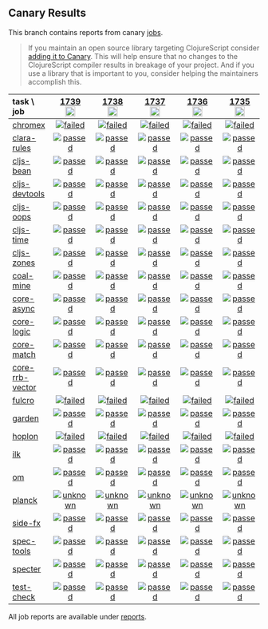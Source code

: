 ## Canary Results

This branch contains reports from canary [jobs](https://github.com/cljs-oss/canary/tree/jobs).

> If you maintain an open source library targeting ClojureScript consider [adding it to Canary](https://github.com/cljs-oss/canary/tree/master#how-to-participate). This will help ensure that no changes to the ClojureScript compiler results in breakage of your project. And if you use a library that is important to you, consider helping the maintainers accomplish this.

[//]: # (begin_overview_table)

| task \ job | <a href="reports/2021/04/05/job-001739-1.10.844-a4673b88" title="job #1739&#xA;&#xA;job&#xA;&#xA;requested by BinaryAge Bot (@babot) on 2021-04-05T11:11:40Z">1739<br/><img width=20 height=20 src="https://avatars.githubusercontent.com/u/1476765?v=4&s=60"></a> | <a href="reports/2021/04/04/job-001738-1.10.844-a4673b88" title="job #1738&#xA;&#xA;job&#xA;&#xA;requested by BinaryAge Bot (@babot) on 2021-04-04T11:11:25Z">1738<br/><img width=20 height=20 src="https://avatars.githubusercontent.com/u/1476765?v=4&s=60"></a> | <a href="reports/2021/04/03/job-001737-1.10.844-a4673b88" title="job #1737&#xA;&#xA;job&#xA;&#xA;requested by BinaryAge Bot (@babot) on 2021-04-03T11:11:35Z">1737<br/><img width=20 height=20 src="https://avatars.githubusercontent.com/u/1476765?v=4&s=60"></a> | <a href="reports/2021/04/02/job-001736-1.10.844-a4673b88" title="job #1736&#xA;&#xA;job&#xA;&#xA;requested by BinaryAge Bot (@babot) on 2021-04-02T11:11:25Z">1736<br/><img width=20 height=20 src="https://avatars.githubusercontent.com/u/1476765?v=4&s=60"></a> | <a href="reports/2021/04/01/job-001735-1.10.844-a4673b88" title="job #1735&#xA;&#xA;job&#xA;&#xA;requested by BinaryAge Bot (@babot) on 2021-04-01T11:11:46Z">1735<br/><img width=20 height=20 src="https://avatars.githubusercontent.com/u/1476765?v=4&s=60"></a> | <a href="reports/2021/03/31/job-001734-1.10.844-a4673b88" title="job #1734&#xA;&#xA;job&#xA;&#xA;requested by BinaryAge Bot (@babot) on 2021-03-31T11:11:38Z">1734<br/><img width=20 height=20 src="https://avatars.githubusercontent.com/u/1476765?v=4&s=60"></a> | <a href="reports/2021/03/30/job-001733-1.10.843-3fdaabed" title="job #1733&#xA;&#xA;job&#xA;&#xA;requested by BinaryAge Bot (@babot) on 2021-03-30T11:11:46Z">1733<br/><img width=20 height=20 src="https://avatars.githubusercontent.com/u/1476765?v=4&s=60"></a> | <a href="reports/2021/03/29/job-001732-1.10.843-3fdaabed" title="job #1732&#xA;&#xA;job&#xA;&#xA;requested by BinaryAge Bot (@babot) on 2021-03-29T11:11:54Z">1732<br/><img width=20 height=20 src="https://avatars.githubusercontent.com/u/1476765?v=4&s=60"></a> | <a href="reports/2021/03/28/job-001731-1.10.843-3fdaabed" title="job #1731&#xA;&#xA;job&#xA;&#xA;requested by BinaryAge Bot (@babot) on 2021-03-28T11:11:28Z">1731<br/><img width=20 height=20 src="https://avatars.githubusercontent.com/u/1476765?v=4&s=60"></a> | <a href="reports/2021/03/27/job-001730-1.10.843-3fdaabed" title="job #1730&#xA;&#xA;job&#xA;&#xA;requested by BinaryAge Bot (@babot) on 2021-03-27T11:11:16Z">1730<br/><img width=20 height=20 src="https://avatars.githubusercontent.com/u/1476765?v=4&s=60"></a> |
| :--- | :---: | :---: | :---: | :---: | :---: | :---: | :---: | :---: | :---: | :---: |
| [chromex](https://github.com/binaryage/chromex) | <a href="reports/2021/04/05/job-001739-1.10.844-a4673b88#-chromex"><img title="failed" src="http://box.binaryage.com/s-failed.svg"><a> | <a href="reports/2021/04/04/job-001738-1.10.844-a4673b88#-chromex"><img title="failed" src="http://box.binaryage.com/s-failed.svg"><a> | <a href="reports/2021/04/03/job-001737-1.10.844-a4673b88#-chromex"><img title="failed" src="http://box.binaryage.com/s-failed.svg"><a> | <a href="reports/2021/04/02/job-001736-1.10.844-a4673b88#-chromex"><img title="failed" src="http://box.binaryage.com/s-failed.svg"><a> | <a href="reports/2021/04/01/job-001735-1.10.844-a4673b88#-chromex"><img title="failed" src="http://box.binaryage.com/s-failed.svg"><a> | <a href="reports/2021/03/31/job-001734-1.10.844-a4673b88#-chromex"><img title="failed" src="http://box.binaryage.com/s-failed.svg"><a> | <a href="reports/2021/03/30/job-001733-1.10.843-3fdaabed#-chromex"><img title="failed" src="http://box.binaryage.com/s-failed.svg"><a> | <a href="reports/2021/03/29/job-001732-1.10.843-3fdaabed#-chromex"><img title="failed" src="http://box.binaryage.com/s-failed.svg"><a> | <a href="reports/2021/03/28/job-001731-1.10.843-3fdaabed#-chromex"><img title="failed" src="http://box.binaryage.com/s-failed.svg"><a> | <a href="reports/2021/03/27/job-001730-1.10.843-3fdaabed#-chromex"><img title="failed" src="http://box.binaryage.com/s-failed.svg"><a> |
| [clara-rules](https://github.com/cerner/clara-rules) | <a href="reports/2021/04/05/job-001739-1.10.844-a4673b88#-clara-rules"><img title="passed" src="http://box.binaryage.com/s-passed.svg"><a> | <a href="reports/2021/04/04/job-001738-1.10.844-a4673b88#-clara-rules"><img title="passed" src="http://box.binaryage.com/s-passed.svg"><a> | <a href="reports/2021/04/03/job-001737-1.10.844-a4673b88#-clara-rules"><img title="passed" src="http://box.binaryage.com/s-passed.svg"><a> | <a href="reports/2021/04/02/job-001736-1.10.844-a4673b88#-clara-rules"><img title="passed" src="http://box.binaryage.com/s-passed.svg"><a> | <a href="reports/2021/04/01/job-001735-1.10.844-a4673b88#-clara-rules"><img title="passed" src="http://box.binaryage.com/s-passed.svg"><a> | <a href="reports/2021/03/31/job-001734-1.10.844-a4673b88#-clara-rules"><img title="passed" src="http://box.binaryage.com/s-passed.svg"><a> | <a href="reports/2021/03/30/job-001733-1.10.843-3fdaabed#-clara-rules"><img title="passed" src="http://box.binaryage.com/s-passed.svg"><a> | <a href="reports/2021/03/29/job-001732-1.10.843-3fdaabed#-clara-rules"><img title="passed" src="http://box.binaryage.com/s-passed.svg"><a> | <a href="reports/2021/03/28/job-001731-1.10.843-3fdaabed#-clara-rules"><img title="passed" src="http://box.binaryage.com/s-passed.svg"><a> | <a href="reports/2021/03/27/job-001730-1.10.843-3fdaabed#-clara-rules"><img title="passed" src="http://box.binaryage.com/s-passed.svg"><a> |
| [cljs-bean](https://github.com/mfikes/cljs-bean) | <a href="reports/2021/04/05/job-001739-1.10.844-a4673b88#-cljs-bean"><img title="passed" src="http://box.binaryage.com/s-passed.svg"><a> | <a href="reports/2021/04/04/job-001738-1.10.844-a4673b88#-cljs-bean"><img title="passed" src="http://box.binaryage.com/s-passed.svg"><a> | <a href="reports/2021/04/03/job-001737-1.10.844-a4673b88#-cljs-bean"><img title="passed" src="http://box.binaryage.com/s-passed.svg"><a> | <a href="reports/2021/04/02/job-001736-1.10.844-a4673b88#-cljs-bean"><img title="passed" src="http://box.binaryage.com/s-passed.svg"><a> | <a href="reports/2021/04/01/job-001735-1.10.844-a4673b88#-cljs-bean"><img title="passed" src="http://box.binaryage.com/s-passed.svg"><a> | <a href="reports/2021/03/31/job-001734-1.10.844-a4673b88#-cljs-bean"><img title="passed" src="http://box.binaryage.com/s-passed.svg"><a> | <a href="reports/2021/03/30/job-001733-1.10.843-3fdaabed#-cljs-bean"><img title="passed" src="http://box.binaryage.com/s-passed.svg"><a> | <a href="reports/2021/03/29/job-001732-1.10.843-3fdaabed#-cljs-bean"><img title="passed" src="http://box.binaryage.com/s-passed.svg"><a> | <a href="reports/2021/03/28/job-001731-1.10.843-3fdaabed#-cljs-bean"><img title="passed" src="http://box.binaryage.com/s-passed.svg"><a> | <a href="reports/2021/03/27/job-001730-1.10.843-3fdaabed#-cljs-bean"><img title="passed" src="http://box.binaryage.com/s-passed.svg"><a> |
| [cljs-devtools](https://github.com/binaryage/cljs-devtools) | <a href="reports/2021/04/05/job-001739-1.10.844-a4673b88#-cljs-devtools"><img title="passed" src="http://box.binaryage.com/s-passed.svg"><a> | <a href="reports/2021/04/04/job-001738-1.10.844-a4673b88#-cljs-devtools"><img title="passed" src="http://box.binaryage.com/s-passed.svg"><a> | <a href="reports/2021/04/03/job-001737-1.10.844-a4673b88#-cljs-devtools"><img title="passed" src="http://box.binaryage.com/s-passed.svg"><a> | <a href="reports/2021/04/02/job-001736-1.10.844-a4673b88#-cljs-devtools"><img title="passed" src="http://box.binaryage.com/s-passed.svg"><a> | <a href="reports/2021/04/01/job-001735-1.10.844-a4673b88#-cljs-devtools"><img title="passed" src="http://box.binaryage.com/s-passed.svg"><a> | <a href="reports/2021/03/31/job-001734-1.10.844-a4673b88#-cljs-devtools"><img title="passed" src="http://box.binaryage.com/s-passed.svg"><a> | <a href="reports/2021/03/30/job-001733-1.10.843-3fdaabed#-cljs-devtools"><img title="passed" src="http://box.binaryage.com/s-passed.svg"><a> | <a href="reports/2021/03/29/job-001732-1.10.843-3fdaabed#-cljs-devtools"><img title="passed" src="http://box.binaryage.com/s-passed.svg"><a> | <a href="reports/2021/03/28/job-001731-1.10.843-3fdaabed#-cljs-devtools"><img title="passed" src="http://box.binaryage.com/s-passed.svg"><a> | <a href="reports/2021/03/27/job-001730-1.10.843-3fdaabed#-cljs-devtools"><img title="passed" src="http://box.binaryage.com/s-passed.svg"><a> |
| [cljs-oops](https://github.com/binaryage/cljs-oops) | <a href="reports/2021/04/05/job-001739-1.10.844-a4673b88#-cljs-oops"><img title="passed" src="http://box.binaryage.com/s-passed.svg"><a> | <a href="reports/2021/04/04/job-001738-1.10.844-a4673b88#-cljs-oops"><img title="passed" src="http://box.binaryage.com/s-passed.svg"><a> | <a href="reports/2021/04/03/job-001737-1.10.844-a4673b88#-cljs-oops"><img title="passed" src="http://box.binaryage.com/s-passed.svg"><a> | <a href="reports/2021/04/02/job-001736-1.10.844-a4673b88#-cljs-oops"><img title="passed" src="http://box.binaryage.com/s-passed.svg"><a> | <a href="reports/2021/04/01/job-001735-1.10.844-a4673b88#-cljs-oops"><img title="passed" src="http://box.binaryage.com/s-passed.svg"><a> | <a href="reports/2021/03/31/job-001734-1.10.844-a4673b88#-cljs-oops"><img title="passed" src="http://box.binaryage.com/s-passed.svg"><a> | <a href="reports/2021/03/30/job-001733-1.10.843-3fdaabed#-cljs-oops"><img title="passed" src="http://box.binaryage.com/s-passed.svg"><a> | <a href="reports/2021/03/29/job-001732-1.10.843-3fdaabed#-cljs-oops"><img title="passed" src="http://box.binaryage.com/s-passed.svg"><a> | <a href="reports/2021/03/28/job-001731-1.10.843-3fdaabed#-cljs-oops"><img title="passed" src="http://box.binaryage.com/s-passed.svg"><a> | <a href="reports/2021/03/27/job-001730-1.10.843-3fdaabed#-cljs-oops"><img title="passed" src="http://box.binaryage.com/s-passed.svg"><a> |
| [cljs-time](https://github.com/andrewmcveigh/cljs-time) | <a href="reports/2021/04/05/job-001739-1.10.844-a4673b88#-cljs-time"><img title="passed" src="http://box.binaryage.com/s-passed.svg"><a> | <a href="reports/2021/04/04/job-001738-1.10.844-a4673b88#-cljs-time"><img title="passed" src="http://box.binaryage.com/s-passed.svg"><a> | <a href="reports/2021/04/03/job-001737-1.10.844-a4673b88#-cljs-time"><img title="passed" src="http://box.binaryage.com/s-passed.svg"><a> | <a href="reports/2021/04/02/job-001736-1.10.844-a4673b88#-cljs-time"><img title="passed" src="http://box.binaryage.com/s-passed.svg"><a> | <a href="reports/2021/04/01/job-001735-1.10.844-a4673b88#-cljs-time"><img title="passed" src="http://box.binaryage.com/s-passed.svg"><a> | <a href="reports/2021/03/31/job-001734-1.10.844-a4673b88#-cljs-time"><img title="passed" src="http://box.binaryage.com/s-passed.svg"><a> | <a href="reports/2021/03/30/job-001733-1.10.843-3fdaabed#-cljs-time"><img title="passed" src="http://box.binaryage.com/s-passed.svg"><a> | <a href="reports/2021/03/29/job-001732-1.10.843-3fdaabed#-cljs-time"><img title="passed" src="http://box.binaryage.com/s-passed.svg"><a> | <a href="reports/2021/03/28/job-001731-1.10.843-3fdaabed#-cljs-time"><img title="passed" src="http://box.binaryage.com/s-passed.svg"><a> | <a href="reports/2021/03/27/job-001730-1.10.843-3fdaabed#-cljs-time"><img title="passed" src="http://box.binaryage.com/s-passed.svg"><a> |
| [cljs-zones](https://github.com/binaryage/cljs-zones) | <a href="reports/2021/04/05/job-001739-1.10.844-a4673b88#-cljs-zones"><img title="passed" src="http://box.binaryage.com/s-passed.svg"><a> | <a href="reports/2021/04/04/job-001738-1.10.844-a4673b88#-cljs-zones"><img title="passed" src="http://box.binaryage.com/s-passed.svg"><a> | <a href="reports/2021/04/03/job-001737-1.10.844-a4673b88#-cljs-zones"><img title="passed" src="http://box.binaryage.com/s-passed.svg"><a> | <a href="reports/2021/04/02/job-001736-1.10.844-a4673b88#-cljs-zones"><img title="passed" src="http://box.binaryage.com/s-passed.svg"><a> | <a href="reports/2021/04/01/job-001735-1.10.844-a4673b88#-cljs-zones"><img title="passed" src="http://box.binaryage.com/s-passed.svg"><a> | <a href="reports/2021/03/31/job-001734-1.10.844-a4673b88#-cljs-zones"><img title="passed" src="http://box.binaryage.com/s-passed.svg"><a> | <a href="reports/2021/03/30/job-001733-1.10.843-3fdaabed#-cljs-zones"><img title="passed" src="http://box.binaryage.com/s-passed.svg"><a> | <a href="reports/2021/03/29/job-001732-1.10.843-3fdaabed#-cljs-zones"><img title="passed" src="http://box.binaryage.com/s-passed.svg"><a> | <a href="reports/2021/03/28/job-001731-1.10.843-3fdaabed#-cljs-zones"><img title="passed" src="http://box.binaryage.com/s-passed.svg"><a> | <a href="reports/2021/03/27/job-001730-1.10.843-3fdaabed#-cljs-zones"><img title="passed" src="http://box.binaryage.com/s-passed.svg"><a> |
| [coal-mine](https://github.com/mfikes/coal-mine) | <a href="reports/2021/04/05/job-001739-1.10.844-a4673b88#-coal-mine"><img title="passed" src="http://box.binaryage.com/s-passed.svg"><a> | <a href="reports/2021/04/04/job-001738-1.10.844-a4673b88#-coal-mine"><img title="passed" src="http://box.binaryage.com/s-passed.svg"><a> | <a href="reports/2021/04/03/job-001737-1.10.844-a4673b88#-coal-mine"><img title="passed" src="http://box.binaryage.com/s-passed.svg"><a> | <a href="reports/2021/04/02/job-001736-1.10.844-a4673b88#-coal-mine"><img title="passed" src="http://box.binaryage.com/s-passed.svg"><a> | <a href="reports/2021/04/01/job-001735-1.10.844-a4673b88#-coal-mine"><img title="passed" src="http://box.binaryage.com/s-passed.svg"><a> | <a href="reports/2021/03/31/job-001734-1.10.844-a4673b88#-coal-mine"><img title="passed" src="http://box.binaryage.com/s-passed.svg"><a> | <a href="reports/2021/03/30/job-001733-1.10.843-3fdaabed#-coal-mine"><img title="passed" src="http://box.binaryage.com/s-passed.svg"><a> | <a href="reports/2021/03/29/job-001732-1.10.843-3fdaabed#-coal-mine"><img title="passed" src="http://box.binaryage.com/s-passed.svg"><a> | <a href="reports/2021/03/28/job-001731-1.10.843-3fdaabed#-coal-mine"><img title="passed" src="http://box.binaryage.com/s-passed.svg"><a> | <a href="reports/2021/03/27/job-001730-1.10.843-3fdaabed#-coal-mine"><img title="passed" src="http://box.binaryage.com/s-passed.svg"><a> |
| [core-async](https://github.com/clojure/core.async) | <a href="reports/2021/04/05/job-001739-1.10.844-a4673b88#-core-async"><img title="passed" src="http://box.binaryage.com/s-passed.svg"><a> | <a href="reports/2021/04/04/job-001738-1.10.844-a4673b88#-core-async"><img title="passed" src="http://box.binaryage.com/s-passed.svg"><a> | <a href="reports/2021/04/03/job-001737-1.10.844-a4673b88#-core-async"><img title="passed" src="http://box.binaryage.com/s-passed.svg"><a> | <a href="reports/2021/04/02/job-001736-1.10.844-a4673b88#-core-async"><img title="passed" src="http://box.binaryage.com/s-passed.svg"><a> | <a href="reports/2021/04/01/job-001735-1.10.844-a4673b88#-core-async"><img title="passed" src="http://box.binaryage.com/s-passed.svg"><a> | <a href="reports/2021/03/31/job-001734-1.10.844-a4673b88#-core-async"><img title="passed" src="http://box.binaryage.com/s-passed.svg"><a> | <a href="reports/2021/03/30/job-001733-1.10.843-3fdaabed#-core-async"><img title="passed" src="http://box.binaryage.com/s-passed.svg"><a> | <a href="reports/2021/03/29/job-001732-1.10.843-3fdaabed#-core-async"><img title="passed" src="http://box.binaryage.com/s-passed.svg"><a> | <a href="reports/2021/03/28/job-001731-1.10.843-3fdaabed#-core-async"><img title="passed" src="http://box.binaryage.com/s-passed.svg"><a> | <a href="reports/2021/03/27/job-001730-1.10.843-3fdaabed#-core-async"><img title="passed" src="http://box.binaryage.com/s-passed.svg"><a> |
| [core-logic](https://github.com/clojure/core.logic) | <a href="reports/2021/04/05/job-001739-1.10.844-a4673b88#-core-logic"><img title="passed" src="http://box.binaryage.com/s-passed.svg"><a> | <a href="reports/2021/04/04/job-001738-1.10.844-a4673b88#-core-logic"><img title="passed" src="http://box.binaryage.com/s-passed.svg"><a> | <a href="reports/2021/04/03/job-001737-1.10.844-a4673b88#-core-logic"><img title="passed" src="http://box.binaryage.com/s-passed.svg"><a> | <a href="reports/2021/04/02/job-001736-1.10.844-a4673b88#-core-logic"><img title="passed" src="http://box.binaryage.com/s-passed.svg"><a> | <a href="reports/2021/04/01/job-001735-1.10.844-a4673b88#-core-logic"><img title="passed" src="http://box.binaryage.com/s-passed.svg"><a> | <a href="reports/2021/03/31/job-001734-1.10.844-a4673b88#-core-logic"><img title="passed" src="http://box.binaryage.com/s-passed.svg"><a> | <a href="reports/2021/03/30/job-001733-1.10.843-3fdaabed#-core-logic"><img title="passed" src="http://box.binaryage.com/s-passed.svg"><a> | <a href="reports/2021/03/29/job-001732-1.10.843-3fdaabed#-core-logic"><img title="passed" src="http://box.binaryage.com/s-passed.svg"><a> | <a href="reports/2021/03/28/job-001731-1.10.843-3fdaabed#-core-logic"><img title="passed" src="http://box.binaryage.com/s-passed.svg"><a> | <a href="reports/2021/03/27/job-001730-1.10.843-3fdaabed#-core-logic"><img title="passed" src="http://box.binaryage.com/s-passed.svg"><a> |
| [core-match](https://github.com/clojure/core.match) | <a href="reports/2021/04/05/job-001739-1.10.844-a4673b88#-core-match"><img title="passed" src="http://box.binaryage.com/s-passed.svg"><a> | <a href="reports/2021/04/04/job-001738-1.10.844-a4673b88#-core-match"><img title="passed" src="http://box.binaryage.com/s-passed.svg"><a> | <a href="reports/2021/04/03/job-001737-1.10.844-a4673b88#-core-match"><img title="passed" src="http://box.binaryage.com/s-passed.svg"><a> | <a href="reports/2021/04/02/job-001736-1.10.844-a4673b88#-core-match"><img title="passed" src="http://box.binaryage.com/s-passed.svg"><a> | <a href="reports/2021/04/01/job-001735-1.10.844-a4673b88#-core-match"><img title="passed" src="http://box.binaryage.com/s-passed.svg"><a> | <a href="reports/2021/03/31/job-001734-1.10.844-a4673b88#-core-match"><img title="passed" src="http://box.binaryage.com/s-passed.svg"><a> | <a href="reports/2021/03/30/job-001733-1.10.843-3fdaabed#-core-match"><img title="passed" src="http://box.binaryage.com/s-passed.svg"><a> | <a href="reports/2021/03/29/job-001732-1.10.843-3fdaabed#-core-match"><img title="passed" src="http://box.binaryage.com/s-passed.svg"><a> | <a href="reports/2021/03/28/job-001731-1.10.843-3fdaabed#-core-match"><img title="passed" src="http://box.binaryage.com/s-passed.svg"><a> | <a href="reports/2021/03/27/job-001730-1.10.843-3fdaabed#-core-match"><img title="passed" src="http://box.binaryage.com/s-passed.svg"><a> |
| [core-rrb-vector](https://github.com/clojure/core.rrb-vector) | <a href="reports/2021/04/05/job-001739-1.10.844-a4673b88#-core-rrb-vector"><img title="passed" src="http://box.binaryage.com/s-passed.svg"><a> | <a href="reports/2021/04/04/job-001738-1.10.844-a4673b88#-core-rrb-vector"><img title="passed" src="http://box.binaryage.com/s-passed.svg"><a> | <a href="reports/2021/04/03/job-001737-1.10.844-a4673b88#-core-rrb-vector"><img title="passed" src="http://box.binaryage.com/s-passed.svg"><a> | <a href="reports/2021/04/02/job-001736-1.10.844-a4673b88#-core-rrb-vector"><img title="passed" src="http://box.binaryage.com/s-passed.svg"><a> | <a href="reports/2021/04/01/job-001735-1.10.844-a4673b88#-core-rrb-vector"><img title="passed" src="http://box.binaryage.com/s-passed.svg"><a> | <a href="reports/2021/03/31/job-001734-1.10.844-a4673b88#-core-rrb-vector"><img title="passed" src="http://box.binaryage.com/s-passed.svg"><a> | <a href="reports/2021/03/30/job-001733-1.10.843-3fdaabed#-core-rrb-vector"><img title="passed" src="http://box.binaryage.com/s-passed.svg"><a> | <a href="reports/2021/03/29/job-001732-1.10.843-3fdaabed#-core-rrb-vector"><img title="passed" src="http://box.binaryage.com/s-passed.svg"><a> | <a href="reports/2021/03/28/job-001731-1.10.843-3fdaabed#-core-rrb-vector"><img title="passed" src="http://box.binaryage.com/s-passed.svg"><a> | <a href="reports/2021/03/27/job-001730-1.10.843-3fdaabed#-core-rrb-vector"><img title="passed" src="http://box.binaryage.com/s-passed.svg"><a> |
| [fulcro](https://github.com/fulcrologic/fulcro) | <a href="reports/2021/04/05/job-001739-1.10.844-a4673b88#-fulcro"><img title="failed" src="http://box.binaryage.com/s-failed.svg"><a> | <a href="reports/2021/04/04/job-001738-1.10.844-a4673b88#-fulcro"><img title="failed" src="http://box.binaryage.com/s-failed.svg"><a> | <a href="reports/2021/04/03/job-001737-1.10.844-a4673b88#-fulcro"><img title="failed" src="http://box.binaryage.com/s-failed.svg"><a> | <a href="reports/2021/04/02/job-001736-1.10.844-a4673b88#-fulcro"><img title="failed" src="http://box.binaryage.com/s-failed.svg"><a> | <a href="reports/2021/04/01/job-001735-1.10.844-a4673b88#-fulcro"><img title="failed" src="http://box.binaryage.com/s-failed.svg"><a> | <a href="reports/2021/03/31/job-001734-1.10.844-a4673b88#-fulcro"><img title="failed" src="http://box.binaryage.com/s-failed.svg"><a> | <a href="reports/2021/03/30/job-001733-1.10.843-3fdaabed#-fulcro"><img title="failed" src="http://box.binaryage.com/s-failed.svg"><a> | <a href="reports/2021/03/29/job-001732-1.10.843-3fdaabed#-fulcro"><img title="failed" src="http://box.binaryage.com/s-failed.svg"><a> | <a href="reports/2021/03/28/job-001731-1.10.843-3fdaabed#-fulcro"><img title="failed" src="http://box.binaryage.com/s-failed.svg"><a> | <a href="reports/2021/03/27/job-001730-1.10.843-3fdaabed#-fulcro"><img title="failed" src="http://box.binaryage.com/s-failed.svg"><a> |
| [garden](https://github.com/noprompt/garden) | <a href="reports/2021/04/05/job-001739-1.10.844-a4673b88#-garden"><img title="passed" src="http://box.binaryage.com/s-passed.svg"><a> | <a href="reports/2021/04/04/job-001738-1.10.844-a4673b88#-garden"><img title="passed" src="http://box.binaryage.com/s-passed.svg"><a> | <a href="reports/2021/04/03/job-001737-1.10.844-a4673b88#-garden"><img title="passed" src="http://box.binaryage.com/s-passed.svg"><a> | <a href="reports/2021/04/02/job-001736-1.10.844-a4673b88#-garden"><img title="passed" src="http://box.binaryage.com/s-passed.svg"><a> | <a href="reports/2021/04/01/job-001735-1.10.844-a4673b88#-garden"><img title="passed" src="http://box.binaryage.com/s-passed.svg"><a> | <a href="reports/2021/03/31/job-001734-1.10.844-a4673b88#-garden"><img title="passed" src="http://box.binaryage.com/s-passed.svg"><a> | <a href="reports/2021/03/30/job-001733-1.10.843-3fdaabed#-garden"><img title="passed" src="http://box.binaryage.com/s-passed.svg"><a> | <a href="reports/2021/03/29/job-001732-1.10.843-3fdaabed#-garden"><img title="passed" src="http://box.binaryage.com/s-passed.svg"><a> | <a href="reports/2021/03/28/job-001731-1.10.843-3fdaabed#-garden"><img title="passed" src="http://box.binaryage.com/s-passed.svg"><a> | <a href="reports/2021/03/27/job-001730-1.10.843-3fdaabed#-garden"><img title="passed" src="http://box.binaryage.com/s-passed.svg"><a> |
| [hoplon](https://github.com/hoplon/hoplon) | <a href="reports/2021/04/05/job-001739-1.10.844-a4673b88#-hoplon"><img title="failed" src="http://box.binaryage.com/s-failed.svg"><a> | <a href="reports/2021/04/04/job-001738-1.10.844-a4673b88#-hoplon"><img title="failed" src="http://box.binaryage.com/s-failed.svg"><a> | <a href="reports/2021/04/03/job-001737-1.10.844-a4673b88#-hoplon"><img title="failed" src="http://box.binaryage.com/s-failed.svg"><a> | <a href="reports/2021/04/02/job-001736-1.10.844-a4673b88#-hoplon"><img title="failed" src="http://box.binaryage.com/s-failed.svg"><a> | <a href="reports/2021/04/01/job-001735-1.10.844-a4673b88#-hoplon"><img title="failed" src="http://box.binaryage.com/s-failed.svg"><a> | <a href="reports/2021/03/31/job-001734-1.10.844-a4673b88#-hoplon"><img title="failed" src="http://box.binaryage.com/s-failed.svg"><a> | <a href="reports/2021/03/30/job-001733-1.10.843-3fdaabed#-hoplon"><img title="failed" src="http://box.binaryage.com/s-failed.svg"><a> | <a href="reports/2021/03/29/job-001732-1.10.843-3fdaabed#-hoplon"><img title="failed" src="http://box.binaryage.com/s-failed.svg"><a> | <a href="reports/2021/03/28/job-001731-1.10.843-3fdaabed#-hoplon"><img title="failed" src="http://box.binaryage.com/s-failed.svg"><a> | <a href="reports/2021/03/27/job-001730-1.10.843-3fdaabed#-hoplon"><img title="failed" src="http://box.binaryage.com/s-failed.svg"><a> |
| [ilk](https://github.com/mfikes/ilk) | <a href="reports/2021/04/05/job-001739-1.10.844-a4673b88#-ilk"><img title="passed" src="http://box.binaryage.com/s-passed.svg"><a> | <a href="reports/2021/04/04/job-001738-1.10.844-a4673b88#-ilk"><img title="passed" src="http://box.binaryage.com/s-passed.svg"><a> | <a href="reports/2021/04/03/job-001737-1.10.844-a4673b88#-ilk"><img title="passed" src="http://box.binaryage.com/s-passed.svg"><a> | <a href="reports/2021/04/02/job-001736-1.10.844-a4673b88#-ilk"><img title="passed" src="http://box.binaryage.com/s-passed.svg"><a> | <a href="reports/2021/04/01/job-001735-1.10.844-a4673b88#-ilk"><img title="passed" src="http://box.binaryage.com/s-passed.svg"><a> | <a href="reports/2021/03/31/job-001734-1.10.844-a4673b88#-ilk"><img title="passed" src="http://box.binaryage.com/s-passed.svg"><a> | <a href="reports/2021/03/30/job-001733-1.10.843-3fdaabed#-ilk"><img title="passed" src="http://box.binaryage.com/s-passed.svg"><a> | <a href="reports/2021/03/29/job-001732-1.10.843-3fdaabed#-ilk"><img title="passed" src="http://box.binaryage.com/s-passed.svg"><a> | <a href="reports/2021/03/28/job-001731-1.10.843-3fdaabed#-ilk"><img title="passed" src="http://box.binaryage.com/s-passed.svg"><a> | <a href="reports/2021/03/27/job-001730-1.10.843-3fdaabed#-ilk"><img title="passed" src="http://box.binaryage.com/s-passed.svg"><a> |
| [om](https://github.com/omcljs/om) | <a href="reports/2021/04/05/job-001739-1.10.844-a4673b88#-om"><img title="passed" src="http://box.binaryage.com/s-passed.svg"><a> | <a href="reports/2021/04/04/job-001738-1.10.844-a4673b88#-om"><img title="passed" src="http://box.binaryage.com/s-passed.svg"><a> | <a href="reports/2021/04/03/job-001737-1.10.844-a4673b88#-om"><img title="passed" src="http://box.binaryage.com/s-passed.svg"><a> | <a href="reports/2021/04/02/job-001736-1.10.844-a4673b88#-om"><img title="passed" src="http://box.binaryage.com/s-passed.svg"><a> | <a href="reports/2021/04/01/job-001735-1.10.844-a4673b88#-om"><img title="passed" src="http://box.binaryage.com/s-passed.svg"><a> | <a href="reports/2021/03/31/job-001734-1.10.844-a4673b88#-om"><img title="passed" src="http://box.binaryage.com/s-passed.svg"><a> | <a href="reports/2021/03/30/job-001733-1.10.843-3fdaabed#-om"><img title="passed" src="http://box.binaryage.com/s-passed.svg"><a> | <a href="reports/2021/03/29/job-001732-1.10.843-3fdaabed#-om"><img title="passed" src="http://box.binaryage.com/s-passed.svg"><a> | <a href="reports/2021/03/28/job-001731-1.10.843-3fdaabed#-om"><img title="passed" src="http://box.binaryage.com/s-passed.svg"><a> | <a href="reports/2021/03/27/job-001730-1.10.843-3fdaabed#-om"><img title="passed" src="http://box.binaryage.com/s-passed.svg"><a> |
| [planck](https://github.com/planck-repl/planck) | <a href="reports/2021/04/05/job-001739-1.10.844-a4673b88#-planck"><img title="unknown" src="http://box.binaryage.com/s-unknown.svg"><a> | <a href="reports/2021/04/04/job-001738-1.10.844-a4673b88#-planck"><img title="unknown" src="http://box.binaryage.com/s-unknown.svg"><a> | <a href="reports/2021/04/03/job-001737-1.10.844-a4673b88#-planck"><img title="unknown" src="http://box.binaryage.com/s-unknown.svg"><a> | <a href="reports/2021/04/02/job-001736-1.10.844-a4673b88#-planck"><img title="unknown" src="http://box.binaryage.com/s-unknown.svg"><a> | <a href="reports/2021/04/01/job-001735-1.10.844-a4673b88#-planck"><img title="unknown" src="http://box.binaryage.com/s-unknown.svg"><a> | <a href="reports/2021/03/31/job-001734-1.10.844-a4673b88#-planck"><img title="unknown" src="http://box.binaryage.com/s-unknown.svg"><a> | <a href="reports/2021/03/30/job-001733-1.10.843-3fdaabed#-planck"><img title="unknown" src="http://box.binaryage.com/s-unknown.svg"><a> | <a href="reports/2021/03/29/job-001732-1.10.843-3fdaabed#-planck"><img title="unknown" src="http://box.binaryage.com/s-unknown.svg"><a> | <a href="reports/2021/03/28/job-001731-1.10.843-3fdaabed#-planck"><img title="unknown" src="http://box.binaryage.com/s-unknown.svg"><a> | <a href="reports/2021/03/27/job-001730-1.10.843-3fdaabed#-planck"><img title="unknown" src="http://box.binaryage.com/s-unknown.svg"><a> |
| [side-fx](https://github.com/cljsrn/side-fx) | <a href="reports/2021/04/05/job-001739-1.10.844-a4673b88#-side-fx"><img title="passed" src="http://box.binaryage.com/s-passed.svg"><a> | <a href="reports/2021/04/04/job-001738-1.10.844-a4673b88#-side-fx"><img title="passed" src="http://box.binaryage.com/s-passed.svg"><a> | <a href="reports/2021/04/03/job-001737-1.10.844-a4673b88#-side-fx"><img title="passed" src="http://box.binaryage.com/s-passed.svg"><a> | <a href="reports/2021/04/02/job-001736-1.10.844-a4673b88#-side-fx"><img title="passed" src="http://box.binaryage.com/s-passed.svg"><a> | <a href="reports/2021/04/01/job-001735-1.10.844-a4673b88#-side-fx"><img title="passed" src="http://box.binaryage.com/s-passed.svg"><a> | <a href="reports/2021/03/31/job-001734-1.10.844-a4673b88#-side-fx"><img title="passed" src="http://box.binaryage.com/s-passed.svg"><a> | <a href="reports/2021/03/30/job-001733-1.10.843-3fdaabed#-side-fx"><img title="passed" src="http://box.binaryage.com/s-passed.svg"><a> | <a href="reports/2021/03/29/job-001732-1.10.843-3fdaabed#-side-fx"><img title="passed" src="http://box.binaryage.com/s-passed.svg"><a> | <a href="reports/2021/03/28/job-001731-1.10.843-3fdaabed#-side-fx"><img title="passed" src="http://box.binaryage.com/s-passed.svg"><a> | <a href="reports/2021/03/27/job-001730-1.10.843-3fdaabed#-side-fx"><img title="passed" src="http://box.binaryage.com/s-passed.svg"><a> |
| [spec-tools](https://github.com/metosin/spec-tools) | <a href="reports/2021/04/05/job-001739-1.10.844-a4673b88#-spec-tools"><img title="passed" src="http://box.binaryage.com/s-passed.svg"><a> | <a href="reports/2021/04/04/job-001738-1.10.844-a4673b88#-spec-tools"><img title="passed" src="http://box.binaryage.com/s-passed.svg"><a> | <a href="reports/2021/04/03/job-001737-1.10.844-a4673b88#-spec-tools"><img title="passed" src="http://box.binaryage.com/s-passed.svg"><a> | <a href="reports/2021/04/02/job-001736-1.10.844-a4673b88#-spec-tools"><img title="passed" src="http://box.binaryage.com/s-passed.svg"><a> | <a href="reports/2021/04/01/job-001735-1.10.844-a4673b88#-spec-tools"><img title="passed" src="http://box.binaryage.com/s-passed.svg"><a> | <a href="reports/2021/03/31/job-001734-1.10.844-a4673b88#-spec-tools"><img title="passed" src="http://box.binaryage.com/s-passed.svg"><a> | <a href="reports/2021/03/30/job-001733-1.10.843-3fdaabed#-spec-tools"><img title="passed" src="http://box.binaryage.com/s-passed.svg"><a> | <a href="reports/2021/03/29/job-001732-1.10.843-3fdaabed#-spec-tools"><img title="passed" src="http://box.binaryage.com/s-passed.svg"><a> | <a href="reports/2021/03/28/job-001731-1.10.843-3fdaabed#-spec-tools"><img title="passed" src="http://box.binaryage.com/s-passed.svg"><a> | <a href="reports/2021/03/27/job-001730-1.10.843-3fdaabed#-spec-tools"><img title="passed" src="http://box.binaryage.com/s-passed.svg"><a> |
| [specter](https://github.com/nathanmarz/specter) | <a href="reports/2021/04/05/job-001739-1.10.844-a4673b88#-specter"><img title="passed" src="http://box.binaryage.com/s-passed.svg"><a> | <a href="reports/2021/04/04/job-001738-1.10.844-a4673b88#-specter"><img title="passed" src="http://box.binaryage.com/s-passed.svg"><a> | <a href="reports/2021/04/03/job-001737-1.10.844-a4673b88#-specter"><img title="passed" src="http://box.binaryage.com/s-passed.svg"><a> | <a href="reports/2021/04/02/job-001736-1.10.844-a4673b88#-specter"><img title="passed" src="http://box.binaryage.com/s-passed.svg"><a> | <a href="reports/2021/04/01/job-001735-1.10.844-a4673b88#-specter"><img title="passed" src="http://box.binaryage.com/s-passed.svg"><a> | <a href="reports/2021/03/31/job-001734-1.10.844-a4673b88#-specter"><img title="passed" src="http://box.binaryage.com/s-passed.svg"><a> | <a href="reports/2021/03/30/job-001733-1.10.843-3fdaabed#-specter"><img title="passed" src="http://box.binaryage.com/s-passed.svg"><a> | <a href="reports/2021/03/29/job-001732-1.10.843-3fdaabed#-specter"><img title="passed" src="http://box.binaryage.com/s-passed.svg"><a> | <a href="reports/2021/03/28/job-001731-1.10.843-3fdaabed#-specter"><img title="passed" src="http://box.binaryage.com/s-passed.svg"><a> | <a href="reports/2021/03/27/job-001730-1.10.843-3fdaabed#-specter"><img title="passed" src="http://box.binaryage.com/s-passed.svg"><a> |
| [test-check](https://github.com/clojure/test.check) | <a href="reports/2021/04/05/job-001739-1.10.844-a4673b88#-test-check"><img title="passed" src="http://box.binaryage.com/s-passed.svg"><a> | <a href="reports/2021/04/04/job-001738-1.10.844-a4673b88#-test-check"><img title="passed" src="http://box.binaryage.com/s-passed.svg"><a> | <a href="reports/2021/04/03/job-001737-1.10.844-a4673b88#-test-check"><img title="passed" src="http://box.binaryage.com/s-passed.svg"><a> | <a href="reports/2021/04/02/job-001736-1.10.844-a4673b88#-test-check"><img title="passed" src="http://box.binaryage.com/s-passed.svg"><a> | <a href="reports/2021/04/01/job-001735-1.10.844-a4673b88#-test-check"><img title="passed" src="http://box.binaryage.com/s-passed.svg"><a> | <a href="reports/2021/03/31/job-001734-1.10.844-a4673b88#-test-check"><img title="passed" src="http://box.binaryage.com/s-passed.svg"><a> | <a href="reports/2021/03/30/job-001733-1.10.843-3fdaabed#-test-check"><img title="passed" src="http://box.binaryage.com/s-passed.svg"><a> | <a href="reports/2021/03/29/job-001732-1.10.843-3fdaabed#-test-check"><img title="passed" src="http://box.binaryage.com/s-passed.svg"><a> | <a href="reports/2021/03/28/job-001731-1.10.843-3fdaabed#-test-check"><img title="passed" src="http://box.binaryage.com/s-passed.svg"><a> | <a href="reports/2021/03/27/job-001730-1.10.843-3fdaabed#-test-check"><img title="passed" src="http://box.binaryage.com/s-passed.svg"><a> |

[//]: # (end_overview_table)

All job reports are available under [reports](reports).
